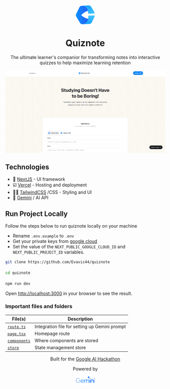 <div align="center">
<a href="https://quiznote.vercel.app"><img src="/public/logo.png" width="60px"></a>
</div>

<div align="center">
<h1>Quiznote</h1>
<p>The ultimate learner's companior for transforming notes into interactive quizzes to help maximize learning retention</p>
<!-- TODO: Replace with demo video -->
<img src="/public/images/cover.png" alt="cover image" />
</div>

## Technologies

- 🎯 [NextJS](https://nextjs.org) - UI framework
- ☑️ [Vercel](https://vercel.com) - Hosting and deployment
- 💅🏽 [TailwindCSS](https://tailwindcss.com) /CSS - Styling and UI
- 🤖 [Gemini](httpps://gemini.google.com) / AI API

## Run Project Locally

Follow the steps below to run quiznote locally on your machine

- Rename `.env.example` to `.env`
- Get your private keys from [google cloud](https://cloud.google.com)
- Set the value of the `NEXT_PUBLIC_GOOGLE_CLOUD_ID` and `NEXT_PUBLIC_PROJECT_ID` variables.

```bash
git clone https://github.com/Evavic44/quiznote

cd quiznote

npm run dev
```

Open [http://localhost:3000](http://localhost:3000) in your browser to see the result.

### Important files and folders

| File(s)                                       | Description                                   |
| --------------------------------------------- | --------------------------------------------- |
| [`route.ts`](./src/app/api/generate/route.ts) | Integration file for setting up Gemini prompt |
| [`page.tsx`](./src/app/page.tsx)              | Homepage route                                |
| [`components`](./src/components/)             | Where components are stored                   |
| [`store`](./src/store/)                       | State management store                        |

<div align="center">
  <p>Built for the <a href="https://googleai.devpost.com/?ref_feature=challenge&ref_medium=discover">Google AI Hackathon</a></p>
  <p>Powered by</p>
  <a href="https://gemini.google.com"><img src="/public/images/gemini.png" width="60px"></a>
</div>
